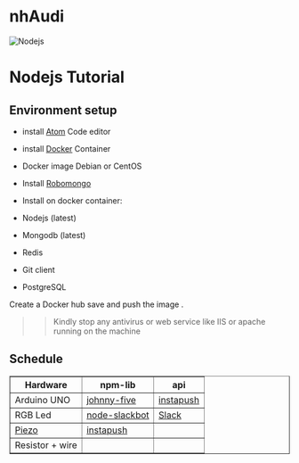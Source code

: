 # nhAudi

![Nodejs](http://imgur.com/a/9utdA)

# Nodejs Tutorial


## Environment setup
* install [Atom](https://atom.io/) Code editor
* install [Docker](https://www.docker.com/) Container
* Docker image Debian or CentOS
* Install [Robomongo](https://robomongo.org/download)
* Install on docker container:

 * Nodejs (latest)
 * Mongodb (latest)
 * Redis
 * Git client
 * PostgreSQL

Create a Docker hub save and push the image .

>> Kindly stop any antivirus or web service like IIS or apache running on the machine

## Schedule

<table  cellpadding="10" border="1">
<thead>
<tr>
<th>Hardware</th>
<th>npm-lib</th>
<th>api</th>
</tr>
</thead>
<tbody>
<tr>
<td>Arduino UNO </td>
<td ><a href="https://www.npmjs.com/package/johnny-five">johnny-five</a></td>
<td ><a href="instapush.im">instapush</a></td>
</tr>
<tr>
<td>RGB Led</td>
<td ><a href="https://github.com/rmcdaniel/node-slackbot">node-slackbot</a></td>
<td ><a href="https://watchbot.slack.com/services/new/slackbot"> Slack</a></td>
</tr>
<tr>
<td><a href="http://uk.farnell.com/kingstate/kpeg110/piezo-transducer/dp/1193641">Piezo</a></td>
<td ><a href="https://www.npmjs.com/package/instapush">instapush</a></td>
<td ></td>
</tr>
<tr>
<td>Resistor + wire</td>
<td></td>
<td></td>
</tr>
</tbody>
</table>
